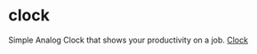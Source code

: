 # clock
Simple Analog Clock that shows your productivity on a job.
<a href="https://mrandream.github.io/clock/">Clock</a> 
